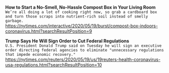 **How to Start a No-Smell, No-Hassle Compost Box in Your Living Room**\
`We’re all doing a lot of cooking right now, so grab a cardboard box and turn those scraps into nutrient-rich soil instead of smelly garbage.`\
https://nytimes.com/interactive/2020/05/19/burst/compost-box-indoors-coronavirus.html?searchResultPosition=9

**Trump Says He Will Sign Order to Cut Federal Regulations**\
`U.S. President Donald Trump said on Tuesday he will sign an executive order directing federal agencies to eliminate "unnecessary regulations that impede economic recovery."`\
https://nytimes.com/reuters/2020/05/19/us/19reuters-health-coronavirus-usa-regulations.html?searchResultPosition=10

